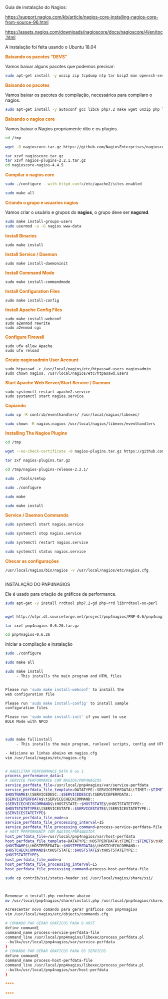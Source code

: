 Guia de instalação do Nagios:

https://support.nagios.com/kb/article/nagios-core-installing-nagios-core-from-source-96.html

https://assets.nagios.com/downloads/nagioscore/docs/nagioscore/4/en/toc.html



A instalação foi feita usando o Ubuntu 18.04



<span style="color:#d86c00">**Baixando os pacotes "DEVS"**</span>

Vamos baixar alguns pacotes que podemos precisar:

```bash
sudo apt-get install -y unzip zip tcpdump ntp tar bzip2 man openssh-server rsync traceroute nmap screen perl python python3 vim curl htop autoconf gcc libc6 libmcrypt-dev make libssl-dev wget bc gawk dc snmp libnet-snmp-perl gettext
```



<span style="color:#d86c00">**Baixando os pacotes**</span>

Vamos baixar os pacotes de compilação, necessários para compilaro o nagios.

```bash
sudo apt-get install -y autoconf gcc libc6 php7.2 make wget unzip php libapache2-mod-php7.2 libgd-dev apache2 build-essential snmp snmpd libnet-snmp-perl libgd-tools xinetd
```



<span style="color:#d86c00">**Baixando o nagios core**</span>

Vamos baixar o Nagios propriamente dito e os plugins.

```bash
cd /tmp

wget -O nagioscore.tar.gz https://github.com/NagiosEnterprises/nagioscore/archive/nagios-4.4.5.tar.gz

tar xzvf nagioscore.tar.gz
tar xzvf nagios-plugins-2.2.1.tar.gz
cd nagioscore-nagios-4.4.5
```



<span style="color:#d86c00">**Compilar o nagios core**</span>

```bash
sudo ./configure --with-httpd-conf=/etc/apache2/sites-enabled

sudo make all
```



<span style="color:#d86c00">**Criando o grupo e usuarios nagios**</span>

Vamos criar o usuário e grupos do **nagios**, o grupo deve ser **nagcmd**.

```bash
sudo make install-groups-users
sudo usermod -a -G nagios www-data
```



<span style="color:#d86c00">**Install Binaries**</span>

```
sudo make install
```



<span style="color:#d86c00">**Install Service / Daemon**</span>

```
sudo make install-daemoninit
```



<span style="color:#d86c00">**Install Command Mode**</span>

```
sudo make install-commandmode
```



<span style="color:#d86c00">**Install Configuration Files**</span>

```
sudo make install-config

```



<span style="color:#d86c00">**Install Apache Config Files**</span>

```
sudo make install-webconf
sudo a2enmod rewrite
sudo a2enmod cgi

```



<span style="color:#d86c00">**Configure Firewall**</span>

```
sudo ufw allow Apache
sudo ufw reload

```



<span style="color:#d86c00">**Create nagiosadmin User Account**</span>

```
sudo htpasswd -c /usr/local/nagios/etc/htpasswd.users nagiosadmin
sudo chown nagios. /usr/local/nagios/etc/htpasswd.users

```



<span style="color:#d86c00">**Start Apache Web Server/Start Service / Daemon**</span>

```
sudo systemctl restart apache2.service
sudo systemctl start nagios.service

```



<span style="color:#d86c00">**Copiando**</span>



```bash
sudo cp -R contrib/eventhandlers/ /usr/local/nagios/libexec/

sudo chown -R nagios:nagios /usr/local/nagios/libexec/eventhandlers

```



<span style="color:#d86c00">**Installing The Nagios Plugins**</span>



```bash
cd /tmp

wget --no-check-certificate -O nagios-plugins.tar.gz https://github.com/nagios-plugins/nagios-plugins/archive/release-2.2.1.tar.gz

tar zxf nagios-plugins.tar.gz

cd /tmp/nagios-plugins-release-2.2.1/

sudo ./tools/setup

sudo ./configure

sudo make

sudo make install

```



<span style="color:#d86c00">**Service / Daemon Commands**</span>

```bash
sudo systemctl start nagios.service

sudo systemctl stop nagios.service

sudo systemctl restart nagios.service

sudo systemctl status nagios.service

```



<span style="color:#d86c00">**Checar as configurações**</span>

```bash
/usr/local/nagios/bin/nagios -v /usr/local/nagios/etc/nagios.cfg



```



INSTALAÇÃO DO PNP4NAGIOS

Ele é usado para criação de gráficos de performance.

```bash
sudo apt-get -y install rrdtool php7.2-gd php-rrd librrdtool-oo-perl


wget http://ufpr.dl.sourceforge.net/project/pnp4nagios/PNP-0.6/pnp4nagios-0.6.26.tar.gz

tar zxvf pnp4nagios-0.6.26.tar.gz 

cd pnp4nagios-0.6.26

```



Iniciar a compilação e instalação

```bash
sudo ./configure 

sudo make all 

sudo make install
     - This installs the main program and HTML files


Please run 'sudo make install-webconf' to install the
web configuration file

Please run 'sudo make install-config' to install sample
configuration files

Please run 'sudo make install-init' if you want to use
BULK Mode with NPCD



sudo make fullinstall
     - This installs the main program, runlevel scripts, config and HTML files

- Adicione as linhas abaixo em nagios.cfg
vim /usr/local/nagios/etc/nagios.cfg


# HABILITAR PERFORMANCE_DATA 0 ou 1
process_performance_data=1
# SERVICE PERFORMANCE COM NAGIOS/PNP4NAGIOS
service_perfdata_file=/usr/local/pnp4nagios/var/service-perfdata
service_perfdata_file_template=DATATYPE::SERVICEPERFDATA\tTIMET::$TIMET$\tHOSTNAME::
$HOSTNAME$\tSERVICEDESC::$SERVICEDESC$\tSERVICEPERFDATA::
$SERVICEPERFDATA$\tSERVICECHECKCOMMAND::
$SERVICECHECKCOMMAND$\tHOSTSTATE::$HOSTSTATE$\tHOSTSTATETYPE::
$HOSTSTATETYPE$\tSERVICESTATE::$SERVICESTATE$\tSERVICESTATETYPE::
$SERVICESTATETYPE$
service_perfdata_file_mode=a
service_perfdata_file_processing_interval=15
service_perfdata_file_processing_command=process-service-perfdata-file
# HOST PERFORMANCE COM NAGIOS/PNP4NAGIOS
host_perfdata_file=/usr/local/pnp4nagios/var/host-perfdata
host_perfdata_file_template=DATATYPE::HOSTPERFDATA\tTIMET::$TIMET$\tHOSTNAME::
$HOSTNAME$\tHOSTPERFDATA::$HOSTPERFDATA$\tHOSTCHECKCOMMAND::
$HOSTCHECKCOMMAND$\tHOSTSTATE::$HOSTSTATE$\tHOSTSTATETYPE::
$HOSTSTATETYPE$
host_perfdata_file_mode=a
host_perfdata_file_processing_interval=15
host_perfdata_file_processing_command=process-host-perfdata-file

sudo cp contrib/ssi/status-header.ssi /usr/local/nagios/share/ssi/



Renomear o install.php conforme abaixo
mv /usr/local/pnp4nagios/share/install.php /usr/local/pnp4nagios/share/install.php.org

Acrescentar novo comando para gerar gráficos com pnp4nagios
vim /usr/local/nagios/etc/objects/commands.cfg

# COMANDO PAR GERAR GRÁFICOS PARA O HOST
define command{
command_name process-service-perfdata-file
command_line /usr/local/pnp4nagios/libexec/process_perfdata.pl
--bulk=/usr/local/pnp4nagios/var/service-perfdata
}
# COMANDO PAR GERAR GRAFICOS PARA OS SERVICOS
define command{
command_name process-host-perfdata-file
command_line /usr/local/pnp4nagios/libexec/process_perfdata.pl
--bulk=/usr/local/pnp4nagios/var/host-perfdata
}

```



<span style="color:#d86c00">****</span>





























































<span style="color:#d86c00">****</span>
